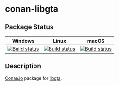 # conan-libgta

## Package Status

| Windows | Linux | macOS |
|:-------:|:-----:|:-----:|
|[![Build status](https://ci.appveyor.com/api/projects/status/hrly9xabwy0qq8po/branch/testing%2F1.2.1?svg=true)](https://ci.appveyor.com/project/SpaceIm/conan-libgta)|[![Build status](https://github.com/SpaceIm/conan-libgta/workflows/.github/workflows/linux.yml/badge.svg?branch=testing%2F1.2.1)](https://github.com/SpaceIm/conan-libgta/actions/workflows/linux.yml?query=branch%3Atesting%2F1.2.1)|[![Build status](https://github.com/SpaceIm/conan-libgta/workflows/.github/workflows/macos.yml/badge.svg?branch=testing%2F1.2.1)](https://github.com/SpaceIm/conan-libgta/actions/workflows/macos.yml?query=branch%3Atesting%2F1.2.1)|

## Description

[Conan.io](https://conan.io) package for [libgta](https://marlam.de/gta).
